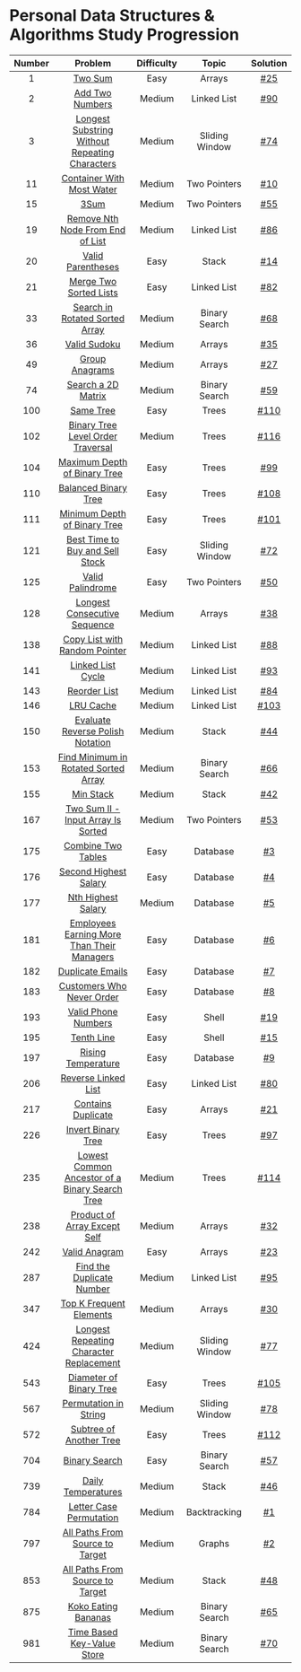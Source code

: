 # Personal Data Structures & Algorithms Study Progression

| Number |                                                             Problem                                                             | Difficulty |     Topic      |         Solution          |
|:------:|:-------------------------------------------------------------------------------------------------------------------------------:|:----------:|:--------------:|:-------------------------:|
|   1    |                                        [Two Sum](https://leetcode.com/problems/two-sum/)                                        |    Easy    |     Arrays     |  [#25](/../../issues/25)  |
|   2    |                                [Add Two Numbers](https://leetcode.com/problems/add-two-numbers/)                                |   Medium   |  Linked List   |  [#90](/../../issues/90)  |
|   3    | [Longest Substring Without Repeating Characters](https://leetcode.com/problems/longest-substring-without-repeating-characters/) |   Medium   | Sliding Window |  [#74](/../../issues/74)  |
|   11   |                      [Container With Most Water](https://leetcode.com/problems/container-with-most-water/)                      |   Medium   |  Two Pointers  |  [#10](/../../issues/10)  |
|   15   |                                           [3Sum](https://leetcode.com/problems/3sum/)                                           |   Medium   |  Two Pointers  |  [#55](/../../issues/55)  |
|   19   |               [Remove Nth Node From End of List](https://leetcode.com/problems/remove-nth-node-from-end-of-list/)               |   Medium   |  Linked List   |  [#86](/../../issues/86)  |
|   20   |                              [Valid Parentheses](https://leetcode.com/problems/valid-parentheses/)                              |    Easy    |     Stack      |  [#14](/../../issues/14)  |
|   21   |                         [Merge Two Sorted Lists](https://leetcode.com/problems/merge-two-sorted-lists/)                         |    Easy    |  Linked List   |  [#82](/../../issues/82)  |
|   33   |                 [Search in Rotated Sorted Array](https://leetcode.com/problems/search-in-rotated-sorted-array/)                 |   Medium   | Binary Search  |  [#68](/../../issues/68)  |
|   36   |                                   [Valid Sudoku](https://leetcode.com/problems/valid-sudoku/)                                   |   Medium   |     Arrays     |  [#35](/../../issues/35)  |
|   49   |                                 [Group Anagrams](https://leetcode.com/problems/group-anagrams/)                                 |   Medium   |     Arrays     |  [#27](/../../issues/27)  |
|   74   |                             [Search a 2D Matrix](https://leetcode.com/problems/search-a-2d-matrix/)                             |   Medium   | Binary Search  |  [#59](/../../issues/59)  |
|  100   |                                      [Same Tree](https://leetcode.com/problems/same-tree/)                                      |    Easy    |     Trees      | [#110](/../../issues/110) |
|  102   |                                      [Binary Tree Level Order Traversal]([https://leetcode.com/problems/same-tree/](https://leetcode.com/problems/binary-tree-level-order-traversal/))                                      |    Medium    |     Trees      | [#116](/../../issues/116) |
|  104   |                   [Maximum Depth of Binary Tree](https://leetcode.com/problems/maximum-depth-of-binary-tree/)                   |    Easy    |     Trees      |  [#99](/../../issues/99)  |
|  110   |                           [Balanced Binary Tree](https://leetcode.com/problems/balanced-binary-tree/)                           |    Easy    |     Trees      | [#108](/../../issues/108) |
|  111   |                   [Minimum Depth of Binary Tree](https://leetcode.com/problems/minimum-depth-of-binary-tree/)                   |    Easy    |     Trees      | [#101](/../../issues/101) |
|  121   |                [Best Time to Buy and Sell Stock](https://leetcode.com/problems/best-time-to-buy-and-sell-stock/)                |    Easy    | Sliding Window |  [#72](/../../issues/72)  |
|  125   |                               [Valid Palindrome](https://leetcode.com/problems/valid-palindrome/)                               |    Easy    |  Two Pointers  |  [#50](/../../issues/50)  |
|  128   |                   [Longest Consecutive Sequence](https://leetcode.com/problems/longest-consecutive-sequence/)                   |   Medium   |     Arrays     |  [#38](/../../issues/38)  |
|  138   |                  [Copy List with Random Pointer](https://leetcode.com/problems/copy-list-with-random-pointer/)                  |   Medium   |  Linked List   |  [#88](/../../issues/88)  |
|  141   |                              [Linked List Cycle](https://leetcode.com/problems/linked-list-cycle/)                              |   Medium   |  Linked List   |  [#93](/../../issues/93)  |
|  143   |                                   [Reorder List](https://leetcode.com/problems/reorder-list/)                                   |   Medium   |  Linked List   |  [#84](/../../issues/84)  |
|  146   |                                      [LRU Cache](https://leetcode.com/problems/lru-cache/)                                      |   Medium   |  Linked List   | [#103](/../../issues/103) |
|  150   |               [Evaluate Reverse Polish Notation](https://leetcode.com/problems/evaluate-reverse-polish-notation/)               |   Medium   |     Stack      |  [#44](/../../issues/44)  |
|  153   |           [Find Minimum in Rotated Sorted Array](https://leetcode.com/problems/find-minimum-in-rotated-sorted-array/)           |   Medium   | Binary Search  |  [#66](/../../issues/66)  |
|  155   |                                      [Min Stack](https://leetcode.com/problems/min-stack/)                                      |   Medium   |     Stack      |  [#42](/../../issues/42)  |
|  167   |        [Two Sum II - Input Array Is Sorted](https://leetcode.com/problems/two-sum-ii-input-array-is-sorted/description/)        |   Medium   |  Two Pointers  |  [#53](/../../issues/53)  |
|  175   |                             [Combine Two Tables](https://leetcode.com/problems/combine-two-tables/)                             |    Easy    |    Database    |   [#3](/../../issues/3)   |
|  176   |                          [Second Highest Salary](https://leetcode.com/problems/second-highest-salary/)                          |    Easy    |    Database    |   [#4](/../../issues/4)   |
|  177   |                             [Nth Highest Salary](https://leetcode.com/problems/nth-highest-salary/)                             |   Medium   |    Database    |   [#5](/../../issues/5)   |
|  181   |     [Employees Earning More Than Their Managers](https://leetcode.com/problems/employees-earning-more-than-their-managers/)     |    Easy    |    Database    |   [#6](/../../issues/6)   |
|  182   |                               [Duplicate Emails](https://leetcode.com/problems/duplicate-emails/)                               |    Easy    |    Database    |   [#7](/../../issues/7)   |
|  183   |                      [Customers Who Never Order](https://leetcode.com/problems/customers-who-never-order/)                      |    Easy    |    Database    |   [#8](/../../issues/8)   |
|  193   |                            [Valid Phone Numbers](https://leetcode.com/problems/valid-phone-numbers/)                            |    Easy    |     Shell      |  [#19](/../../issues/19)  |
|  195   |                                     [Tenth Line](https://leetcode.com/problems/tenth-line/)                                     |    Easy    |     Shell      |  [#15](/../../issues/15)  |
|  197   |                             [Rising Temperature](https://leetcode.com/problems/rising-temperature/)                             |    Easy    |    Database    |   [#9](/../../issues/9)   |
|  206   |                            [Reverse Linked List](https://leetcode.com/problems/reverse-linked-list/)                            |    Easy    |  Linked List   |  [#80](/../../issues/80)  |
|  217   |                             [Contains Duplicate](https://leetcode.com/problems/contains-duplicate/)                             |    Easy    |     Arrays     |  [#21](/../../issues/21)  |
|  226   |                             [Invert Binary Tree](https://leetcode.com/problems/invert-binary-tree/)                             |    Easy    |     Trees      |  [#97](/../../issues/97)  |
|  235   |                   [Lowest Common Ancestor of a Binary Search Tree]([https://leetcode.com/problems/product-of-array-except-self/](https://leetcode.com/problems/lowest-common-ancestor-of-a-binary-search-tree/))                   |   Medium   |     Trees     |  [#114](/../../issues/114)  |
|  238   |                   [Product of Array Except Self](https://leetcode.com/problems/product-of-array-except-self/)                   |   Medium   |     Arrays     |  [#32](/../../issues/32)  |
|  242   |                                  [Valid Anagram](https://leetcode.com/problems/valid-anagram/)                                  |    Easy    |     Arrays     |  [#23](/../../issues/23)  |
|  287   |                      [Find the Duplicate Number](https://leetcode.com/problems/find-the-duplicate-number/)                      |   Medium   |  Linked List   |  [#95](/../../issues/95)  |
|  347   |                        [Top K Frequent Elements](https://leetcode.com/problems/top-k-frequent-elements/)                        |   Medium   |     Arrays     |  [#30](/../../issues/30)  |
|  424   |        [Longest Repeating Character Replacement](https://leetcode.com/problems/longest-repeating-character-replacement/)        |   Medium   | Sliding Window |  [#77](/../../issues/77)  |
|  543   |                        [Diameter of Binary Tree](https://leetcode.com/problems/diameter-of-binary-tree/)                        |    Easy    |     Trees      | [#105](/../../issues/105) |
|  567   |                          [Permutation in String](https://leetcode.com/problems/permutation-in-string/)                          |   Medium   | Sliding Window |  [#78](/../../issues/78)  |
|  572   |                        [Subtree of Another Tree](https://leetcode.com/problems/subtree-of-another-tree/)                        |    Easy    |     Trees      | [#112](/../../issues/112) |
|  704   |                                  [Binary Search](https://leetcode.com/problems/binary-search/)                                  |    Easy    | Binary Search  |  [#57](/../../issues/57)  |
|  739   |                             [Daily Temperatures](https://leetcode.com/problems/daily-temperatures/)                             |   Medium   |     Stack      |  [#46](/../../issues/46)  |
|  784   |                        [Letter Case Permutation](https://leetcode.com/problems/letter-case-permutation/)                        |   Medium   |  Backtracking  |   [#1](/../../issues/1)   |
|  797   |                [All Paths From Source to Target](https://leetcode.com/problems/all-paths-from-source-to-target/)                |   Medium   |     Graphs     |   [#2](/../../issues/2)   |
|  853   |                           [All Paths From Source to Target](https://leetcode.com/problems/car-fleet/)                           |   Medium   |     Stack      |  [#48](/../../issues/48)  |
|  875   |                            [Koko Eating Bananas](https://leetcode.com/problems/koko-eating-bananas/)                            |   Medium   | Binary Search  |  [#65](/../../issues/65)  |
|  981   |                     [Time Based Key-Value Store](https://leetcode.com/problems/time-based-key-value-store/)                     |   Medium   | Binary Search  |  [#70](/../../issues/70)  |

